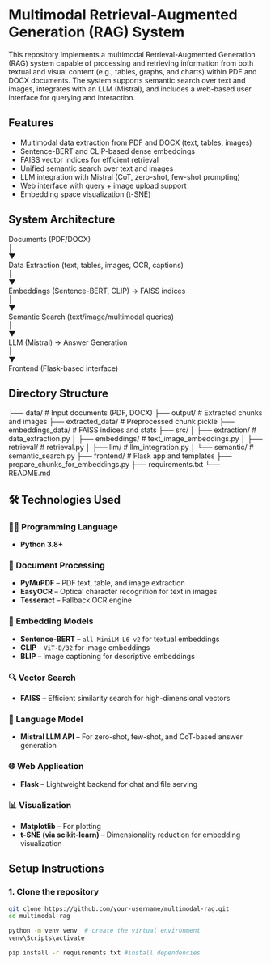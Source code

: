 # Multimodal Retrieval-Augmented Generation (RAG) System

This repository implements a multimodal Retrieval-Augmented Generation (RAG) system capable of processing and retrieving information from both textual and visual content (e.g., tables, graphs, and charts) within PDF and DOCX documents. The system supports semantic search over text and images, integrates with an LLM (Mistral), and includes a web-based user interface for querying and interaction.

## Features

- Multimodal data extraction from PDF and DOCX (text, tables, images)
- Sentence-BERT and CLIP-based dense embeddings
- FAISS vector indices for efficient retrieval
- Unified semantic search over text and images
- LLM integration with Mistral (CoT, zero-shot, few-shot prompting)
- Web interface with query + image upload support
- Embedding space visualization (t-SNE)

## System Architecture

Documents (PDF/DOCX) <br>
│ <br>
▼ <br>
Data Extraction (text, tables, images, OCR, captions) <br>
│ <br>
▼ <br>
Embeddings (Sentence-BERT, CLIP) → FAISS indices <br>
│ <br>
▼ <br>
Semantic Search (text/image/multimodal queries) <br>
│ <br>
▼ <br>
LLM (Mistral) → Answer Generation <br>
│ <br>
▼ <br>
Frontend (Flask-based interface) <br>


## Directory Structure

├── data/ # Input documents (PDF, DOCX)
├── output/ # Extracted chunks and images
├── extracted_data/ # Preprocessed chunk pickle
├── embeddings_data/ # FAISS indices and stats
├── src/
│ ├── extraction/ # data_extraction.py
│ ├── embeddings/ # text_image_embeddings.py
│ ├── retrieval/ # retrieval.py
│ ├── llm/ # llm_integration.py
│ └── semantic/ # semantic_search.py
├── frontend/ # Flask app and templates
├── prepare_chunks_for_embeddings.py
├── requirements.txt
└── README.md


## 🛠️ Technologies Used

### 🧑‍💻 Programming Language
- **Python 3.8+**

### 📄 Document Processing
- **PyMuPDF** – PDF text, table, and image extraction
- **EasyOCR** – Optical character recognition for text in images
- **Tesseract** – Fallback OCR engine

### 🧠 Embedding Models
- **Sentence-BERT** – `all-MiniLM-L6-v2` for textual embeddings
- **CLIP** – `ViT-B/32` for image embeddings
- **BLIP** – Image captioning for descriptive embeddings

### 🔍 Vector Search
- **FAISS** – Efficient similarity search for high-dimensional vectors

### 🤖 Language Model
- **Mistral LLM API** – For zero-shot, few-shot, and CoT-based answer generation

### 🌐 Web Application
- **Flask** – Lightweight backend for chat and file serving

### 📊 Visualization
- **Matplotlib** – For plotting
- **t-SNE (via scikit-learn)** – Dimensionality reduction for embedding visualization


## Setup Instructions

### 1. Clone the repository


```bash
git clone https://github.com/your-username/multimodal-rag.git
cd multimodal-rag

python -m venv venv  # create the virtual environment
venv\Scripts\activate

pip install -r requirements.txt #install dependencies

```